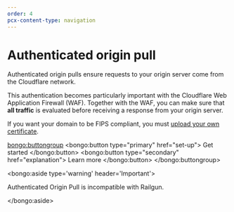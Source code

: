```yaml
---
order: 4
pcx-content-type: navigation
---
```


# Authenticated origin pull

Authenticated origin pulls ensure requests to your origin server come from the Cloudflare network.

This authentication becomes particularly important with the Cloudflare Web Application Firewall (WAF). Together with the WAF, you can make sure that **all traffic** is evaluated before receiving a response from your origin server.

If you want your domain to be FIPS compliant, you must [upload your own certificate](set-up#per-hostname--customer-certificates).

<bongo:buttongroup>
  <bongo:button type="primary" href="set-up">
    Get started
  </bongo:button>
  <bongo:button type="secondary" href="explanation">
    Learn more
  </bongo:button>
</bongo:buttongroup>

<bongo:aside type='warning' header='Important'>

Authenticated Origin Pull is incompatible with Railgun.

</bongo:aside>
